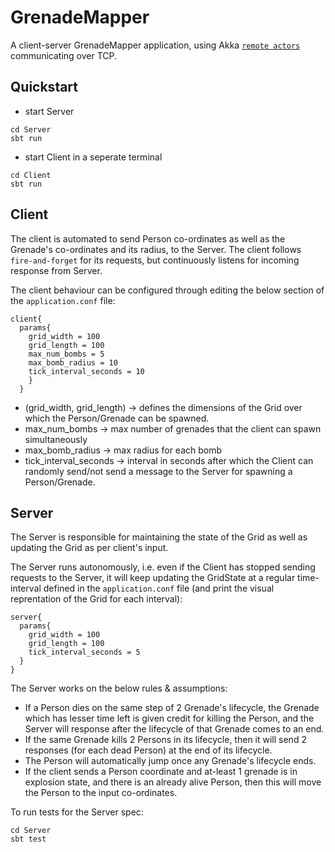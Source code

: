 # GrenadeMapper

A client-server GrenadeMapper application, using Akka [`remote actors`](https://doc.akka.io/docs/akka/current/remoting.html) communicating over TCP.

## Quickstart

* start Server
```console
cd Server
sbt run
```
* start Client in a seperate terminal
```console
cd Client
sbt run
```

## Client

The client is automated to send Person co-ordinates as well as the Grenade's co-ordinates and its radius, to the Server. The client follows `fire-and-forget` for its requests, but continuously listens for incoming response from Server.

The client behaviour can be configured through editing the below section of the `application.conf` file:

```properties
client{
  params{
    grid_width = 100
    grid_length = 100
    max_num_bombs = 5
    max_bomb_radius = 10
    tick_interval_seconds = 10
    }
  }
```

* (grid_width, grid_length) -> defines the dimensions of the Grid over which the Person/Grenade can be spawned.
* max_num_bombs -> max number of grenades that the client can spawn simultaneously
* max_bomb_radius -> max radius for each bomb
* tick_interval_seconds -> interval in seconds after which the Client can randomly send/not send a message to the Server for spawning a Person/Grenade.

## Server

The Server is responsible for maintaining the state of the Grid as well as updating the Grid as per client's input.

The Server runs autonomously, i.e. even if the Client has stopped sending requests to the Server, it will keep updating the GridState at a regular time-interval defined in the `application.conf` file (and print the visual reprentation of the Grid for each interval):

```properties
server{
  params{
    grid_width = 100
    grid_length = 100
    tick_interval_seconds = 5
  }
}
```

The Server works on the below rules & assumptions:

* If a Person dies on the same step of 2 Grenade's lifecycle, the Grenade which has lesser time left is given credit for killing the Person, and the Server will response after the lifecycle of that Grenade comes to an end.
* If the same Grenade kills 2 Persons in its lifecycle, then it will send 2 responses (for each dead Person) at the end of its lifecycle.
* The Person will automatically jump once any Grenade's lifecycle ends.
* If the client sends a Person coordinate and at-least 1 grenade is in explosion state, and there is an already alive Person, then this will move the Person to the input co-ordinates.

To run tests for the Server spec:
```console
cd Server
sbt test
```
